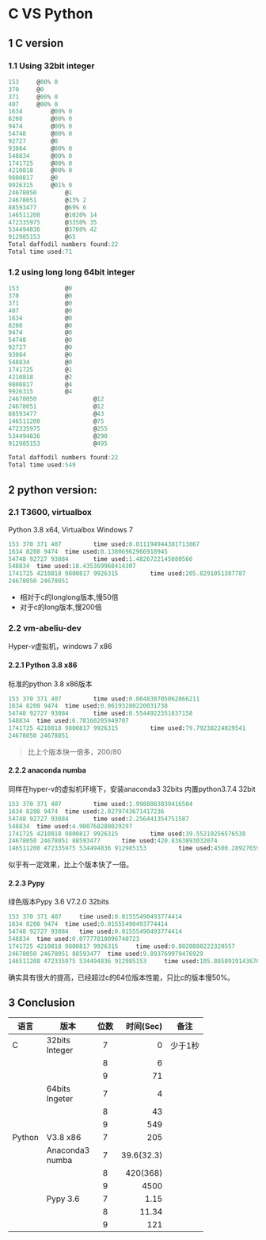 # C VS Python

## 1 C version

### 1.1 Using 32bit integer
~~~ c result
153		@00% 0    
370		@0                                     
371		@00% 0    
407		@00% 0    
1634		@00% 0    
8208		@00% 0    
9474		@00% 0    
54748		@00% 0    
92727		@0                                     
93084		@00% 0    
548834		@00% 0    
1741725		@00% 0    
4210818		@00% 0    
9800817		@0                                     
9926315		@01% 0    
24678050		@1                                     
24678051		@13% 2    
88593477		@69% 6    
146511208		@1020% 14    
472335975		@3350% 35    
534494836		@3760% 42    
912985153		@65
Total daffodil numbers found:22
Total time used:71
~~~

### 1.2 using long long 64bit integer

~~~ c
153             @0
370             @0
371             @0
407             @0
1634            @0
8208            @0
9474            @0
54748           @0
92727           @0
93084           @0
548834          @0
1741725         @1
4210818         @2
9800817         @4
9926315         @4
24678050                @12
24678051                @12
88593477                @43
146511208               @75
472335975               @255
534494836               @290
912985153               @495

Total daffodil numbers found:22
Total time used:549
~~~

## 2 python version:

### 2.1 T3600, virtualbox

Python 3.8 x64, Virtualbox Windows 7
~~~ python
153 370 371 407         time used:0.011194944381713867
1634 8208 9474  time used:0.13806962966918945
54748 92727 93084       time used:1.4826722145080566
548834  time used:18.435369968414307
1741725 4210818 9800817 9926315         time used:205.8291051387787
24678050 24678051
~~~ 

- 相对于c的longlong版本,慢50倍
- 对于c的long版本,慢200倍

### 2.2 vm-abeliu-dev

Hyper-v虚拟机，windows 7 x86

#### 2.2.1 Python 3.8 x86

标准的python 3.8 x86版本

~~~ python
153 370 371 407         time used:0.004838705062866211
1634 8208 9474  time used:0.06193280220031738
54748 92727 93084       time used:0.5544922351837158
548834  time used:6.78160285949707
1741725 4210818 9800817 9926315         time used:79.79238224029541
24678050 24678051
~~~

> 比上个版本快一倍多，200/80

#### 2.2.2 anaconda numba

同样在hyper-v的虚拟机环境下，安装anaconda3 32bits
内置python3.7.4 32bit

~~~ python
153 370 371 407         time used:1.9988083839416504
1634 8208 9474  time used:2.0279743671417236
54748 92727 93084       time used:2.256441354751587
548834  time used:4.900768280029297
1741725 4210818 9800817 9926315         time used:39.55210256576538
24678050 24678051 88593477      time used:420.8363893032074
146511208 472335975 534494836 912985153         time used:4500.289276599884
~~~

似乎有一定效果，比上个版本快了一倍。

#### 2.2.3 Pypy

绿色版本Pypy 3.6 V7.2.0 32bits

~~~ python pypy
153 370 371 407 	time used:0.01555490493774414
1634 8208 9474 	time used:0.01555490493774414
54748 92727 93084 	time used:0.01555490493774414
548834 	time used:0.07777810096740723
1741725 4210818 9800817 9926315 	time used:0.8020880222320557
24678050 24678051 88593477 	time used:9.893769979476929
146511208 472335975 534494836 912985153 	time used:105.88589191436768
~~~
确实具有很大的提高，已经超过c的64位版本性能，只比c的版本慢50%。

## 3 Conclusion

|语言|版本|位数|时间(Sec)|备注|
|----|---|:----:|----:|----|
|C| 32bits<br>Integer|7|0|少于1秒|
|||8|6||
| |     |9|71||
||64bits<br>Ingeter|7|4||
|||8|43||
|||9|549||
|Python|V3.8 x86|7|205||
||Anaconda3<br>numba|7|39.6(32.3)||
|||8|420(368)||
|| |9|4500||
|| Pypy 3.6|7|1.15||
|||8|11.34||
|||9|121||



